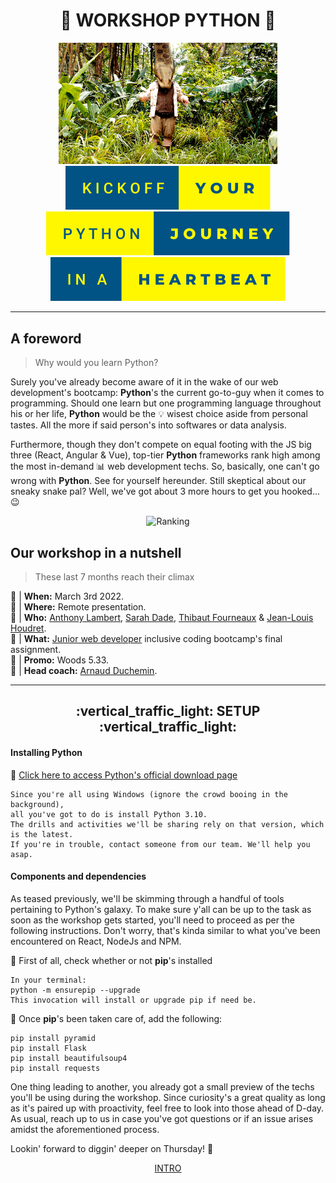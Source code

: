 <h1 align="center">🐍 WORKSHOP PYTHON 🐍</h1>  
<div align="center"><img src="./Assets/Jumanji_Python.gif" alt="Jumanji" width="350px"/></div>  
<div align="center"><img src="./Assets/kickoff-your.svg"/> <img src="./Assets/python-journey.svg"/> <img src="./Assets/in-a-heartbeat.svg"/> </div>  
  
---  
    
## A foreword  
> Why would you learn Python?  
    
Surely you've already become aware of it in the wake of our web development's bootcamp: **Python**'s the current go-to-guy when it comes to programming. Should one learn but one programming language throughout his or her life, **Python** would be the 💡 wisest choice aside from personal tastes. All the more if said person's into softwares or data analysis.  
  
Furthermore, though they don't compete on equal footing with the JS big three (React, Angular & Vue), top-tier **Python** frameworks rank high among the most in-demand 📊 web development techs. So, basically, one can't go wrong with **Python**. See for yourself hereunder. Still skeptical about our sneaky snake pal? Well, we've got about 3 more hours to get you hooked... :wink:   
  
<div align="center"><img src="https://appinventiv.com/wp-content/uploads/sites/1/2019/10/Web-development-Frameworks-In-demand.png" alt="Ranking" width="420px"/></div>    
    
## Our workshop in a nutshell    
> These last 7 months reach their climax           
  
:date: | **When:** March 3rd 2022.    
:school: | **Where:** Remote presentation.  
:satellite: | **Who:** [Anthony Lambert](https://github.com/Kaleidosport), [Sarah Dade](https://github.com/SarahDade), [Thibaut Fourneaux](https://github.com/FourneauxThibaut) & [Jean-Louis Houdret](https://github.com/houdret).      
:thought_balloon: | **What:** [Junior web developer](https://becode.org/learn/junior-web-developer/) inclusive coding bootcamp's final assignment.  
:open_file_folder: | **Promo:** Woods 5.33.  
:eyes: | **Head coach:** [Arnaud Duchemin](https://github.com/Cervant3s).    
      
---  

<div align="center"><h2>:vertical_traffic_light: SETUP :vertical_traffic_light:</h2></div>

<h4>Installing Python</h4>      

📌 [Click here to access Python's official download page](https://www.python.org/downloads/windows/)  

```
Since you're all using Windows (ignore the crowd booing in the background), 
all you've got to do is install Python 3.10.
The drills and activities we'll be sharing rely on that version, which is the latest.  
If you're in trouble, contact someone from our team. We'll help you asap.
```  

<h4>Components and dependencies</h4>  

As teased previously, we'll be skimming through a handful of tools pertaining to Python's galaxy. To make sure y'all can be up to the task as soon as the workshop gets started, you'll need to proceed as per the following instructions. Don't worry, that's kinda similar to what you've been encountered on React, NodeJs and NPM.                 

📌 First of all, check whether or not **pip**'s installed  

```
In your terminal:
python -m ensurepip --upgrade
This invocation will install or upgrade pip if need be.
```  
  
📌 Once **pip**'s been taken care of, add the following:  
  
```
pip install pyramid
pip install Flask
pip install beautifulsoup4
pip install requests
```  

One thing leading to another, you already got a small preview of the techs you'll be using during the workshop. Since curiosity's a great quality as long as it's paired up with proactivity, feel free to look into those ahead of D-day. As usual, reach up to us in case you've got questions or if an issue arises amidst the aforementioned process.  

Lookin' forward to diggin' deeper on Thursday! :eyes:  

<div align="center"><a href="">INTRO</a></div>       